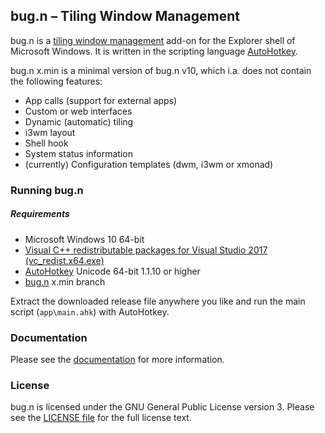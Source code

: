 ## bug.n &ndash; Tiling Window Management

bug.n is a [tiling window management](https://en.wikipedia.org/wiki/Tiling_window_manager) add-on 
for the Explorer shell of Microsoft Windows. It is written in the scripting language 
[AutoHotkey](https://www.autohotkey.com/).

bug.n x.min is a minimal version of bug.n v10, which i.a. does not contain the following features:

* App calls (support for external apps)
* Custom or web interfaces
* Dynamic (automatic) tiling
* i3wm layout
* Shell hook
* System status information
* (currently) Configuration templates (dwm, i3wm or xmonad)

### Running bug.n

##### Requirements

* Microsoft Windows 10 64-bit
* [Visual C++ redistributable packages for Visual Studio 2017 (vc_redist.x64.exe)](https://support.microsoft.com/en-us/help/2977003/the-latest-supported-visual-c-downloads)
* [AutoHotkey](https://www.autohotkey.com/download/ahk-install.exe) Unicode 64-bit 1.1.10 or higher
* [bug.n](https://github.com/fuhsjr00/bug.n/archive/x.min.zip) x.min branch

Extract the downloaded release file anywhere you like and run the main script (`app\main.ahk`) 
with AutoHotkey.

### Documentation

Please see the [documentation](./doc) for more information.

### License

bug.n is licensed under the GNU General Public License version 3. Please see the 
[LICENSE file](./LICENSE.md) for the full license text.

